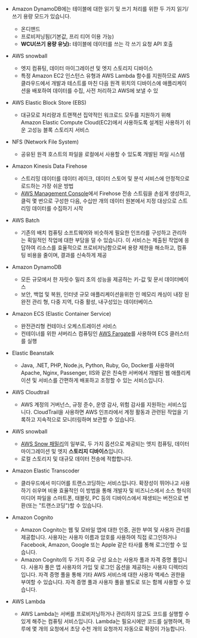 - Amazon DynamoDB에는 테이블에 대한 읽기 및 쓰기 처리를 위한 두 가지 읽기/쓰기 용량 모드가 있습니다.
  - 온디맨드
  - 프로비저닝됨(기본값, 프리 티어 이용 가능)
  - **WCU(쓰기 용량 유닛):** 테이블에 데이터를 쓰는 각 쓰기 요청 API 호출
- AWS snowball
  - 엣지 컴퓨팅, 데이터 마이그레이션 및 엣지 스토리지 디바이스
  -  특정 Amazon EC2 인스턴스 유형과 AWS Lambda 함수를 지원하므로 AWS 클라우드에서 개발과 테스트를 마친 다음 원격 위치의 디바이스에 애플리케이션을 배포하여 데이터를 수집, 사전 처리하고 AWS에 보낼 수 있
- AWS Elastic Block Store (EBS)
  - 대규모로 처리량과 트랜잭션 집약적인 워크로드 모두를 지원하기 위해 Amazon Elastic Compute Cloud(EC2)에서 사용하도록 설계된 사용하기 쉬운 고성능 블록 스토리지 서비스
- NFS (Network File System)
  - 공유된 원격 호스트의 파일을 로컬에서 사용할 수 있도록 개발된 파일 시스템
- Amazon Kinesis Data Firehose
  - 스트리밍 데이터를 데이터 레이크, 데이터 스토어 및 분석 서비스에 안정적으로 로드하는 가장 쉬운 방법
  - [AWS Management Console](https://console.aws.amazon.com/firehose/)에서 Firehose 전송 스트림을 손쉽게 생성하고, 클릭 몇 번으로 구성한 다음, 수십만 개의 데이터 원본에서 지정 대상으로 스트리밍 데이터를 수집하기 시작
- AWS Batch
  - 기존의 배치 컴퓨팅 소프트웨어와 비슷하게 필요한 인프라를 구성하고 관리하는 획일적인 작업에 대한 부담을 덜 수 있습니다. 이 서비스는 제출된 작업에 응답하여 리소스를 효율적으로 프로비저닝함으로써 용량 제한을 해소하고, 컴퓨팅 비용을 줄이며, 결과를 신속하게 제공

- Amazon DynamoDB
  - 모든 규모에서 한 자릿수 밀리 초의 성능을 제공하는 키-값 및 문서 데이터베이스
  - 보안, 백업 및 복원, 인터넷 규모 애플리케이션을위한 인 메모리 캐싱이 내장 된 완전 관리 형, 다중 지역, 다중 활성, 내구성있는 데이터베이스
- Amazon ECS  (Elastic Container Service)
  - 완전관리형 컨테이너 오케스트레이션 서비스
  -  컨테이너를 위한 서버리스 컴퓨팅인 [AWS Fargate](https://aws.amazon.com/ko/fargate/)를 사용하여 ECS 클러스터를 실행
- Elastic Beanstalk
  - Java, .NET, PHP, Node.js, Python, Ruby, Go, Docker를 사용하여 Apache, Nginx, Passenger, IIS와 같은 친숙한 서버에서 개발된 웹 애플리케이션 및 서비스를 간편하게 배포하고 조정할 수 있는 서비스입니다.
- AWS Cloudtrail
  - AWS 계정의 거버넌스, 규정 준수, 운영 감사, 위험 감사를 지원하는 서비스입니다. CloudTrail을 사용하면 AWS 인프라에서 계정 활동과 관련된 작업을 기록하고 지속적으로 모니터링하며 보관할 수 있습니다. 
- AWS snowball
  -  [AWS Snow 패밀리](https://aws.amazon.com/ko/snow/)의 일부로, 두 가지 옵션으로 제공되는 엣지 컴퓨팅, 데이터 마이그레이션 및 엣지 **스토리지 디바이스**입니다.
  - 로컬 스토리지 및 대규모 데이터 전송에 적합합니다.

- Amazon Elastic Transcoder
  - 클라우드에서 미디어를 트랜스코딩하는 서비스입니다. 확장성이 뛰어나고 사용하기 쉬우며 비용 효율적인 이 방법을 통해 개발자 및 비즈니스에서 소스 형식의 미디어 파일을 스마트폰, 태블릿, PC 등의 디바이스에서 재생되는 버전으로 변환(또는 "트랜스코딩")할 수 있습니다.

- Amazon Cognito
  - Amazon Cognito는 웹 및 모바일 앱에 대한 인증, 권한 부여 및 사용자 관리를 제공합니다. 사용자는 사용자 이름과 암호를 사용하여 직접 로그인하거나 Facebook, Amazon, Google 또는 Apple 같은 타사를 통해 로그인할 수 있습니다.
  - Amazon Cognito의 두 가지 주요 구성 요소는 사용자 풀과 자격 증명 풀입니다. 사용자 풀은 앱 사용자의 가입 및 로그인 옵션을 제공하는 사용자 디렉터리입니다. 자격 증명 풀을 통해 기타 AWS 서비스에 대한 사용자 액세스 권한을 부여할 수 있습니다. 자격 증명 풀과 사용자 풀을 별도로 또는 함께 사용할 수 있습니다.

- AWS Lambda
  - AWS Lambda는 서버를 프로비저닝하거나 관리하지 않고도 코드를 실행할 수 있게 해주는 컴퓨팅 서비스입니다. Lambda는 필요시에만 코드를 실행하며, 하루에 몇 개의 요청에서 초당 수천 개의 요청까지 자동으로 확장이 가능합니다.


